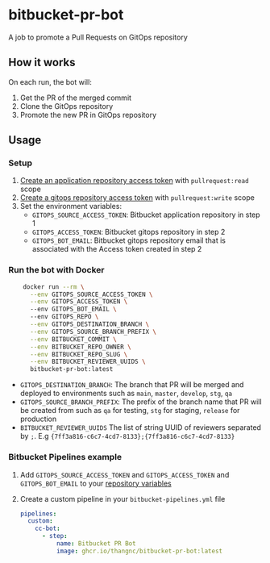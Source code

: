 # bitbucket-pr-bot

A job to promote a Pull Requests on GitOps repository

## How it works

On each run, the bot will:

1. Get the PR of the merged commit
2. Clone the GitOps repository
3. Promote the new PR in GitOps repository

## Usage

### Setup
1. [Create an application repository access token](https://support.atlassian.com/bitbucket-cloud/docs/repository-access-tokens/) with `pullrequest:read` scope
2. [Create a gitops repository access token](https://support.atlassian.com/bitbucket-cloud/docs/repository-access-tokens/) with `pullrequest:write` scope
3. Set the environment variables:
   - `GITOPS_SOURCE_ACCESS_TOKEN`: Bitbucket application repository in step 1
   - `GITOPS_ACCESS_TOKEN`: Bitbucket gitops repository in step 2
   - `GITOPS_BOT_EMAIL`: Bitbucket gitops repository email that is associated with the Access token created in step 2

### Run the bot with Docker
```bash
    docker run --rm \
      --env GITOPS_SOURCE_ACCESS_TOKEN \
      --env GITOPS_ACCESS_TOKEN \      
      --env GITOPS_BOT_EMAIL \      
      --env GITOPS_REPO \
      --env GITOPS_DESTINATION_BRANCH \
      --env GITOPS_SOURCE_BRANCH_PREFIX \
      --env BITBUCKET_COMMIT \
      --env BITBUCKET_REPO_OWNER \
      --env BITBUCKET_REPO_SLUG \
      --env BITBUCKET_REVIEWER_UUIDS \
      bitbucket-pr-bot:latest
```

- `GITOPS_DESTINATION_BRANCH`: The branch that PR will be merged and deployed to environments such as `main`, `master`, `develop`, `stg`, `qa`
- `GITOPS_SOURCE_BRANCH_PREFIX`: The prefix of the branch name that PR will be created from such as `qa` for testing, `stg` for staging, `release` for production
- `BITBUCKET_REVIEWER_UUIDS` The list of string UUID of reviewers separated by `;`. E.g `{7ff3a816-c6c7-4cd7-8133};{7ff3a816-c6c7-4cd7-8133}`

### Bitbucket Pipelines example

1. Add `GITOPS_SOURCE_ACCESS_TOKEN` and `GITOPS_ACCESS_TOKEN` and `GITOPS_BOT_EMAIL` to your [repository variables](https://support.atlassian.com/bitbucket-cloud/docs/variables-and-secrets/#Repository-variables)
2. Create a custom pipeline in your `bitbucket-pipelines.yml` file

   ```yaml
   pipelines:
     custom:
       cc-bot:
         - step:
             name: Bitbucket PR Bot
             image: ghcr.io/thangnc/bitbucket-pr-bot:latest
   ```
